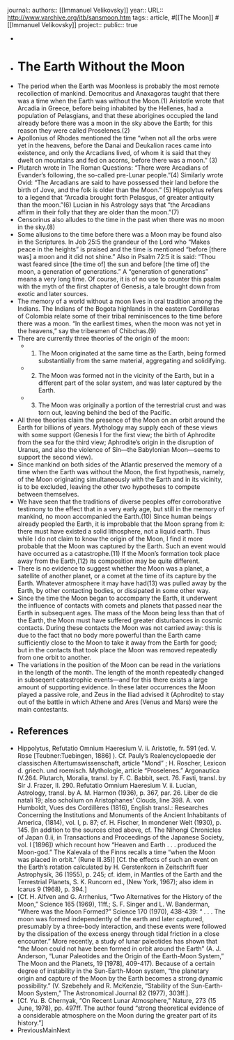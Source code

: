 journal::
authors:: [[Immanuel Velikovsky]] 
year::
URL:: http://www.varchive.org/itb/sansmoon.htm
tags:: article, #[[The Moon]] #[[Immanuel Velikovsky]] 
project::
public:: true

-
- # The Earth Without the Moon
- The period when the Earth was Moonless is probably the most remote recollection of mankind. Democritus and Anaxagoras taught that there was a time when the Earth was without the Moon.(1) Aristotle wrote that Arcadia in Greece, before being inhabited by the Hellenes, had a population of Pelasgians, and that these aborigines occupied the land already before there was a moon in the sky above the Earth; for this reason they were called Proselenes.(2)
- Apollonius of Rhodes mentioned the time “when not all the orbs were yet in the heavens, before the Danai and Deukalion races came into existence, and only the Arcadians lived, of whom it is said that they dwelt on mountains and fed on acorns, before there was a moon.” (3)
- Plutarch wrote in The Roman Questions: “There were Arcadians of Evander’s following, the so-called pre-Lunar people.”(4) Similarly wrote Ovid: “The Arcadians are said to have possessed their land before the birth of Jove, and the folk is older than the Moon.” (5) Hippolytus refers to a legend that “Arcadia brought forth Pelasgus, of greater antiquity than the moon.”(6) Lucian in his Astrology says that “the Arcadians affirm in their folly that they are older than the moon.”(7)
- Censorinus also alludes to the time in the past when there was no moon in the sky.(8)
- Some allusions to the time before there was a Moon may be found also in the Scriptures. In Job 25:5 the grandeur of the Lord who “Makes peace in the heights” is praised and the time is mentioned “before [there was] a moon and it did not shine.” Also in Psalm 72:5 it is said: “Thou wast feared since [the time of] the sun and before [the time of] the moon, a generation of generations.” A “generation of generations” means a very long time. Of course, it is of no use to counter this psalm with the myth of the first chapter of Genesis, a tale brought down from exotic and later sources.
- The memory of a world without a moon lives in oral tradition among the Indians. The Indians of the Bogota highlands in the eastern Cordilleras of Colombia relate some of their tribal reminiscences to the time before there was a moon. “In the earliest times, when the moon was not yet in the heavens,” say the tribesmen of Chibchas.(9)
- There are currently three theories of the origin of the moon:
	- 1) The Moon originated at the same time as the Earth, being formed substantially from the same material, aggregating and solidifying.
	- 2) The Moon was formed not in the vicinity of the Earth, but in a different part of the solar system, and was later captured by the Earth.
	- 3) The Moon was originally a portion of the terrestrial crust and was torn out, leaving behind the bed of the Pacific.
- All three theories claim the presence of the Moon on an orbit around the Earth for billions of years. Mythology may supply each of these views with some support (Genesis I for the first view; the birth of Aphrodite from the sea for the third view; Aphrodite’s origin in the disruption of Uranus, and also the violence of Sin—the Babylonian Moon—seems to support the second view).
- Since mankind on both sides of the Atlantic preserved the memory of a time when the Earth was without the Moon, the first hypothesis, namely, of the Moon originating simultaneously with the Earth and in its vicinity, is to be excluded, leaving the other two hypotheses to compete between themselves.
- We have seen that the traditions of diverse peoples offer corroborative testimony to the effect that in a very early age, but still in the memory of mankind, no moon accompanied the Earth.(10) Since human beings already peopled the Earth, it is improbable that the Moon sprang from it: there must have existed a solid lithosphere, not a liquid earth. Thus while I do not claim to know the origin of the Moon, I find it more probable that the Moon was captured by the Earth. Such an event would have occurred as a catastrophe.(11) If the Moon’s formation took place away from the Earth,(12) its composition may be quite different.
- There is no evidence to suggest whether the Moon was a planet, a satellite of another planet, or a comet at the time of its capture by the Earth. Whatever atmosphere it may have had(13) was pulled away by the Earth, by other contacting bodies, or dissipated in some other way.
- Since the time the Moon began to accompany the Earth, it underwent the influence of contacts with comets and planets that passed near the Earth in subsequent ages. The mass of the Moon being less than that of the Earth, the Moon must have suffered greater disturbances in cosmic contacts. During these contacts the Moon was not carried away: this is due to the fact that no body more powerful than the Earth came sufficiently close to the Moon to take it away from the Earth for good; but in the contacts that took place the Moon was removed repeatedly from one orbit to another.
- The variations in the position of the Moon can be read in the variations in the length of the month. The length of the month repeatedly changed in subseqent catastrophic events—and for this there exists a large amount of supporting evidence. In these later occurrences the Moon played a passive role, and Zeus in the Iliad advised it (Aphrodite) to stay out of the battle in which Athene and Ares (Venus and Mars) were the main contestants.
- ## References
- Hippolytus, Refutatio Omnium Haeresium V. ii.
  Aristotle, fr. 591 (ed. V. Rose [Teubner:Tuebingen, 1886] ). Cf. Pauly’s Realencyclopaedie der classischen Altertumswissenschaft, article “Mond” ; H. Roscher, Lexicon d. griech. und roemisch. Mythologie, article “Proselenes.”
  Argonautica IV.264.
  Plutarch, Moralia, transl. by F. C. Babbit, sect. 76.
  Fasti, transl. by Sir J. Frazer, II. 290.
  Refutatio Omnium Haeresium V. ii.
  Lucian, Astrology, transl. by A. M. Harmon (1936), p. 367, par. 26.
  Liber de die natali 19; also scholium on Aristophanes’ Clouds, line 398.
  A. von Humboldt, Vues des Cordillères (1816), English transl.: Researches Concerning the Institutions and Monuments of the Ancient Inhabitants of America, (1814), vol. I, p. 87; cf. H. Fischer, In mondener Welt (1930), p. 145.
  [In addition to the sources cited above, cf. The Nihongi Chronicles of Japan (I.ii, in Transactions and Proceedings of the Japanese Society, vol. I [1896]) which recount how “Heaven and Earth . . . produced the Moon-god.” The Kalevala of the Finns recalls a time “when the Moon was placed in orbit.” (Rune III.35)]
  [Cf. the effects of such an event on the Earth’s rotation calculated by H. Gerstenkorn in Zeitschrift fuer Astrophysik, 36 (1955), p. 245; cf. idem, in Mantles of the Earth and the Terrestrial Planets, S. K. Runcorn ed., (New York, 1967); also idem in Icarus 9 (1968), p. 394.]
- [Cf. H. Alfven and G. Arrhenius, “Two Alternatives for the History of the Moon,” Science 165 (1969), 11ff.; S. F. Singer and L. W. Banderman, “Where was the Moon Formed?” Science 170 (1970), 438-439: “ . . . The moon was formed independently of the earth and later captured, presumably by a three-body interaction, and these events were followed by the dissipation of the excess energy through tidal friction in a close encounter.” More recently, a study of lunar paleotides has shown that “the Moon could not have been formed in orbit around the Earth” (A. J. Anderson, “Lunar Paleotides and the Origin of the Earth-Moon System,” The Moon and the Planets, 19 [1978], 409-417). Because of a certain degree of instability in the Sun-Earth-Moon system, “the planetary origin and capture of the Moon by the Earth becomes a strong dynamic possibility.” (V. Szebehely and R. McKenzie, “Stability of the Sun-Earth-Moon System,” The Astronomical Journal 82 (1977), 303ff.].
- [Cf. Yu. B. Chernyak, “On Recent Lunar Atmosphere,” Nature, 273 (15 June, 1978), pp. 497ff. The author found “strong theoretical evidence of a considerable atmosphere on the Moon during the greater part of its history.”]
- PreviousMainNext